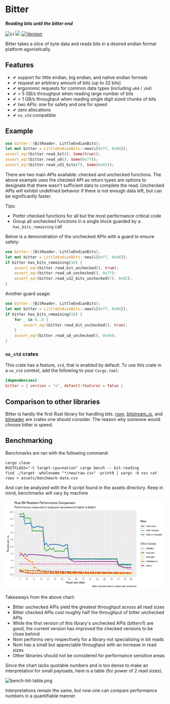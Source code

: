# Bitter

***Reading bits until the bitter end***

![ci](https://github.com/nickbabcock/bitter/workflows/ci/badge.svg) [![](https://docs.rs/bitter/badge.svg)](https://docs.rs/bitter) [![Version](https://img.shields.io/crates/v/bitter.svg?style=flat-square)](https://crates.io/crates/bitter)

Bitter takes a slice of byte data and reads bits in a desired endian format platform agonistically.

## Features

 - ✔ support for little endian, big endian, and native endian formats
 - ✔ request an arbitrary amount of bits (up to 32 bits)
 - ✔ ergonomic requests for common data types (including `u64` / `i64`)
 - ✔ > 5 GB/s throughput when reading large number of bits
 - ✔ > 1 GB/s throughput when reading single digit sized chunks of bits
 - ✔ two APIs: one for safety and one for speed
 - ✔ zero allocations
 - ✔ `no_std` compatible

## Example

```rust
use bitter::{BitReader, LittleEndianBits};
let mut bitter = LittleEndianBits::new(&[0xff, 0x04]);
assert_eq!(bitter.read_bit(), Some(true));
assert_eq!(bitter.read_u8(), Some(0x7f));
assert_eq!(bitter.read_u32_bits(7), Some(0x02));
```

There are two main APIs available: checked and unchecked functions. The above example uses the checked API as return types are options to designate that there wasn't sufficient data to complete the read. Unchecked APIs will exhibit
undefined behavior if there is not enough data left, but can be significantly faster. 

Tips:

- Prefer checked functions for all but the most performance critical code
- Group all unchecked functions in a single block guarded by a `has_bits_remaining` call

Below is a demonstration of the unchecked APIs with a guard to ensure safety:

```rust
use bitter::{BitReader, LittleEndianBits};
let mut bitter = LittleEndianBits::new(&[0xff, 0x04]);
if bitter.has_bits_remaining(16) {
    assert_eq!(bitter.read_bit_unchecked(), true);
    assert_eq!(bitter.read_u8_unchecked(), 0x7f);
    assert_eq!(bitter.read_u32_bits_unchecked(7), 0x02);
}
```

Another guard usage:

```rust
use bitter::{BitReader, LittleEndianBits};
let mut bitter = LittleEndianBits::new(&[0xff, 0x04]);
if bitter.has_bits_remaining(16) {
    for _ in 0..8 {
        assert_eq!(bitter.read_bit_unchecked(), true);
    }
    assert_eq!(bitter.read_u8_unchecked(), 0x04);
}
```

### `no_std` crates

This crate has a feature, `std`, that is enabled by default. To use this crate
in a `no_std` context, add the following to your `Cargo.toml`:

```toml
[dependencies]
bitter = { version = "x", default-features = false }
```

## Comparison to other libraries

Bitter is hardly the first Rust library for handling bits.
[nom](https://crates.io/crates/nom),
[bitstream_io](https://crates.io/crates/bitstream-io), and
[bitreader](https://crates.io/crates/bitreader) are crates one should consider.
The reason why someone would choose bitter is speed.

## Benchmarking

Benchmarks are ran with the following command:

```
cargo clean
RUSTFLAGS="-C target-cpu=native" cargo bench -- bit-reading
find ./target -wholename "*/new/raw.csv" -print0 | xargs -0 xsv cat rows > assets/benchmark-data.csv
```

And can be analyzed with the R script found in the assets directory. Keep in mind, benchmarks will vary by machine

![bench-bit-reads.png](assets/bench-bit-reads.png)

Takeaways from the above chart:

* Bitter unchecked APIs yield the greatest throughput across all read sizes
* Bitter checked APIs cost roughly half the throughput of bitter unchecked APIs
* While the first version of this library's unchecked APIs (bitterv1) are good, the current version has improved the checked versions to be close behind
* Nom performs very respectively for a library not specializing in bit reads
* Nom has a small but appreciable throughput with an increase in read sizes
* Other libraries should not be considered for performance sensitive areas

Since the chart lacks quotable numbers and is too dense to make an interpretation for small payloads, here is a table (for power of 2 read sizes).

![bench-bit-table.png](assets/bench-bit-table.png)

Interpretations remain the same, but now one can compare performance numbers in a quantifiable manner.
